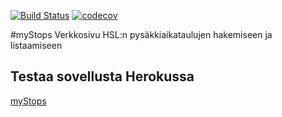 [![Build Status](https://travis-ci.org/Oodi/myStops.svg?branch=master)](https://travis-ci.org/Oodi/myStops)
[![codecov](https://codecov.io/gh/Oodi/myStops/branch/master/graph/badge.svg)](https://codecov.io/gh/Oodi/myStops)

#myStops
Verkkosivu HSL:n pysäkkiaikataulujen hakemiseen ja listaamiseen

## Testaa sovellusta Herokussa
[myStops](http://stopmy.herokuapp.com/)
